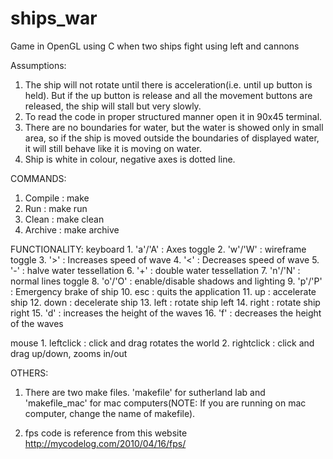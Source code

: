 ships_war
=========

Game in OpenGL using C when two ships fight using left and cannons

Assumptions:
1. The ship will not rotate until there is acceleration(i.e. until up button is held). But if the up button is release and all the movement buttons are released, the ship will stall but very slowly.
2. To read the code in proper structured manner open it in 90x45 terminal.
3. There are no boundaries for water, but the water is showed only in small area, so if the ship is moved outside the boundaries of displayed water, it will still behave like it is moving on water.
4. Ship is white in colour, negative axes is dotted line.

COMMANDS:
1. Compile  : make
2. Run      : make run
3. Clean    : make clean
4. Archive  : make archive

FUNCTIONALITY:
keyboard
    1. 'a'/'A'  : Axes toggle
    2. 'w'/'W'  : wireframe toggle
    3. '>'      : Increases speed of wave
    4. '<'      : Decreases speed of wave
    5. '-'      : halve water tessellation
    6. '+'      : double water tessellation
    7. 'n'/'N'  : normal lines toggle
    8. 'o'/'O'  : enable/disable shadows and lighting
    9. 'p'/'P'  : Emergency brake of ship
    10. esc     : quits the application
    11. up      : accelerate ship
    12. down    : decelerate ship
    13. left    : rotate ship left
    14. right   : rotate ship right
    15. 'd'     : increases the height of the waves
    16. 'f'     : decreases the height of the waves

mouse
    1. leftclick    : click and drag rotates the world
    2. rightclick   : click and drag up/down, zooms in/out


OTHERS:
1. There are two make files. 'makefile' for sutherland lab and 'makefile_mac' for mac computers(NOTE: If you are running on mac computer, change the name of makefile).

2. fps code is reference from this website
http://mycodelog.com/2010/04/16/fps/


